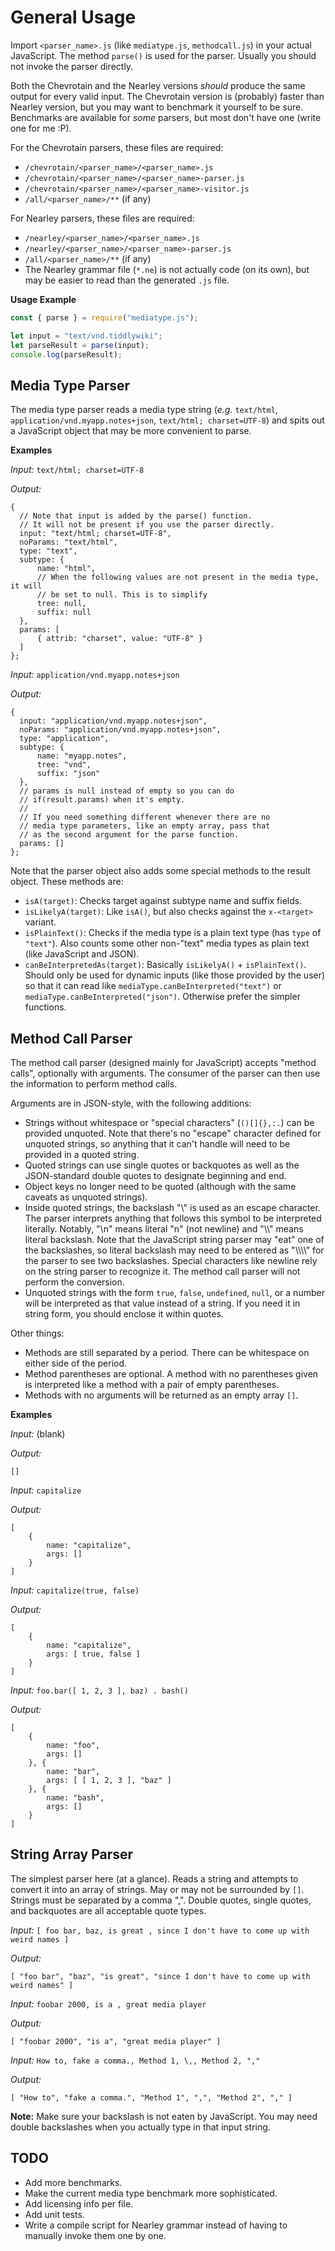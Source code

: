 General Usage
=============

Import `<parser_name>.js` (like `mediatype.js`, `methodcall.js`) in your actual
JavaScript. The method `parse()` is used for the parser. Usually you should not
invoke the parser directly.

Both the Chevrotain and the Nearley versions _should_ produce the same output 
for every valid input. The Chevrotain version is (probably) faster than Nearley
version, but you may want to benchmark it yourself to be sure. Benchmarks are 
available for _some_ parsers, but most don't have one (write one for me :P).

For the Chevrotain parsers, these files are required:
* `/chevrotain/<parser_name>/<parser_name>.js`
* `/chevrotain/<parser_name>/<parser_name>-parser.js`
* `/chevrotain/<parser_name>/<parser_name>-visitor.js`
* `/all/<parser_name>/**` (if any)

For Nearley parsers, these files are required:
* `/nearley/<parser_name>/<parser_name>.js`
* `/nearley/<parser_name>/<parser_name>-parser.js`
* `/all/<parser_name>/**` (if any)
* The Nearley grammar file (`*.ne`) is not actually code (on its own), but may
  be easier to read than the generated `.js` file.


**Usage Example**
```javascript
const { parse } = require("mediatype.js");

let input = "text/vnd.tiddlywiki";
let parseResult = parse(input);
console.log(parseResult);
```

Media Type Parser
-----------------

The media type parser reads a media type string (_e.g._ `text/html`, 
`application/vnd.myapp.notes+json`, `text/html; charset=UTF-8`) and spits out a 
JavaScript object that may be more convenient to parse.

**Examples**

*Input:* `text/html; charset=UTF-8`

*Output:*
```
{
  // Note that input is added by the parse() function. 
  // It will not be present if you use the parser directly.
  input: "text/html; charset=UTF-8",
  noParams: "text/html",
  type: "text",
  subtype: {
      name: "html",
      // When the following values are not present in the media type, it will
      // be set to null. This is to simplify
      tree: null,
      suffix: null
  },
  params: [
      { attrib: "charset", value: "UTF-8" }
  ]
};
```

*Input:* `application/vnd.myapp.notes+json`

*Output:*
```
{
  input: "application/vnd.myapp.notes+json",
  noParams: "application/vnd.myapp.notes+json",
  type: "application",
  subtype: {
      name: "myapp.notes",
      tree: "vnd",
      suffix: "json"
  },
  // params is null instead of empty so you can do
  // if(result.params) when it's empty.
  //
  // If you need something different whenever there are no 
  // media type parameters, like an empty array, pass that
  // as the second argument for the parse function.
  params: []
};
```

Note that the parser object also adds some special methods to the result object. 
These methods are:

* `isA(target)`: Checks target against subtype name and suffix fields.
* `isLikelyA(target)`: Like `isA()`, but also checks against the `x-<target>` 
                       variant.
* `isPlainText()`: Checks if the media type is a plain text type (has `type` 
                   of `"text"`). Also counts some other non-"text" media types
                   as plain text (like JavaScript and JSON).
* `canBeInterpretedAs(target)`: Basically `isLikelyA()` + `isPlainText()`.
                                Should only be used for dynamic inputs (like 
                                those provided by the user) so that it can read 
                                like `mediaType.canBeInterpreted("text")` or
                                `mediaType.canBeInterpreted("json")`. 
                                Otherwise prefer the simpler functions.

Method Call Parser
------------------

The method call parser (designed mainly for JavaScript) accepts "method calls", 
optionally with arguments. The consumer of the parser can then use the 
information to perform method calls.

Arguments are in JSON-style, with the following additions:
* Strings without whitespace or "special characters" (`()[]{},:.`) can be 
  provided unquoted. Note that there's no "escape" character defined for 
  unquoted strings, so anything that it can't handle will need to be provided in 
  a quoted string. 
* Quoted strings can use single quotes or backquotes as well as the 
  JSON-standard double quotes to designate beginning and end.
* Object keys no longer need to be quoted (although with the same caveats as 
  unquoted strings).
* Inside quoted strings, the backslash "\\" is used as an escape character. The 
  parser interprets anything that follows this symbol to be interpreted 
  literally. Notably, "\n" means literal "n" (not newline) and "\\\\" means 
  literal backslash. Note that the JavaScript string parser may "eat" one of the 
  backslashes, so literal backslash may need to be entered as "\\\\\\\\" for the 
  parser to see two backslashes. Special characters like newline rely on the 
  string parser to recognize it. The method call parser will not perform the 
  conversion.
* Unquoted strings with the form `true`, `false`, `undefined`, `null`, or a 
  number will be interpreted as that value instead of a string. If you need it 
  in string form, you should enclose it within quotes.

Other things:
* Methods are still separated by a period. There can be whitespace on either 
  side of the period.
* Method parentheses are optional. A method with no parentheses given is 
  interpreted like a method with a pair of empty parentheses.
* Methods with no arguments will be returned as an empty array `[]`.

**Examples**

*Input:* (blank)

*Output:*
```
[]
```

*Input:* `capitalize`

*Output:*
```
[
    { 
        name: "capitalize",
        args: []
    }
]
```

*Input:* `capitalize(true, false)`

*Output:*
```
[
    { 
        name: "capitalize",
        args: [ true, false ]
    }
]
```

*Input:* `foo.bar([ 1, 2, 3 ], baz) . bash()`

*Output:*
```
[
    { 
        name: "foo",
        args: []
    }, {
        name: "bar",
        args: [ [ 1, 2, 3 ], "baz" ]
    }, {
        name: "bash",
        args: []
    }
]
```

String Array Parser
-------------------

The simplest parser here (at a glance). Reads a string and attempts to convert 
it into an array of strings. May or may not be surrounded by `[]`. Strings must
be separated by a comma ",". Double quotes, single quotes, and backquotes are
all acceptable quote types.

*Input:* `[ foo bar, baz, is great , since I don't have to come up with weird names ]`

*Output:*
```
[ "foo bar", "baz", "is great", "since I don't have to come up with weird names" ]
```

*Input:* `foobar 2000, is a , great media player`

*Output:*
```
[ "foobar 2000", "is a", "great media player" ]
```

*Input:* `How to, fake a comma., Method 1, \,, Method 2, ","`

*Output:*
```
[ "How to", "fake a comma.", "Method 1", ",", "Method 2", "," ]
```
**Note:** Make sure your backslash is not eaten by JavaScript. You may need 
          double backslashes when you actually type in that input string. 
          
TODO
----

* Add more benchmarks.
* Make the current media type benchmark more sophisticated.
* Add licensing info per file.
* Add unit tests.
* Write a compile script for Nearley grammar instead of having to manually 
  invoke them one by one.
